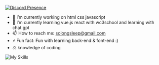 
[![Discord Presence](https://lanyard.cnrad.dev/api/454270840897273856)](https://discord.com/users/454270840897273856)

- 🔭 I’m currently working on html css javascript 
- 🌱 I’m currently learning vue.js react with wc3school and learning with chat gpt
- 📫 How to reach me: solongsleep@gmail.com
- ⚡ Fun fact: Fun with learning back-end & font-end :)
- ⚖️ knowledge of coding 
<img src="https://camo.githubusercontent.com/823add69e40403b6149f87fa5bcf0b35dd2917877d55d76126df535405f1434f/68747470733a2f2f736b696c6c69636f6e732e6465762f69636f6e733f693d68746d6c2c6373732c7461696c77696e646373732c626f6f7473747261702c6d7973716c2c7673636f6465" alt="My Skills" data-canonical-src="https://skillicons.dev/icons?i=html,css,tailwindcss,bootstrap,mysql,vscode" style="max-width: 100%;">
